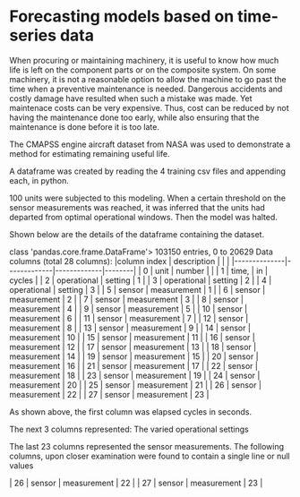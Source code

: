 # Forecasting models based on time-series data
When procuring or maintaining machinery, it is useful to know how much life is left on the component parts or on the composite system.
On some machinery, it is not a reasonable option to allow the machine to go past the time when a preventive maintenance is needed. 
Dangerous accidents and costly damage have resulted when such a mistake was made.
Yet maintenace costs can be very expensive.
Thus, cost can be reduced by not having the maintenance done too early, while also ensuring that the maintenance is done before it is too late.

The CMAPSS engine aircraft dataset from NASA was used to demonstrate a method for estimating remaining useful life.

A dataframe was created by reading the 4 training csv files and appending each, in python.


100 units were subjected to this modeling.
When a certain threshold on the sensor measurements was reached, it was inferred that the units had departed from optimal operational windows. Then the model was halted.

Shown below are the details of the dataframe containing the dataset.


class 'pandas.core.frame.DataFrame'>
103150 entries, 0 to 20629
Data columns (total 28 columns):
|column index  | description |             |        |
|--------------|-------------|-------------|--------|
| 0            | unit        | number      |        |
| 1            | time,       | in          | cycles |
| 2            | operational | setting     | 1      |
| 3            | operational | setting     | 2      |
| 4            | operational | setting     | 3      |
| 5            | sensor      | measurement | 1      |
| 6            | sensor      | measurement | 2      |
| 7            | sensor      | measurement | 3      |
| 8            | sensor      | measurement | 4      |
| 9            | sensor      | measurement | 5      |
| 10           | sensor      | measurement | 6      |
| 11           | sensor      | measurement | 7      |
| 12           | sensor      | measurement | 8      |
| 13           | sensor      | measurement | 9      |
| 14           | sensor      | measurement | 10     |
| 15           | sensor      | measurement | 11     |
| 16           | sensor      | measurement | 12     |
| 17           | sensor      | measurement | 13     |
| 18           | sensor      | measurement | 14     |
| 19           | sensor      | measurement | 15     |
| 20           | sensor      | measurement | 16     |
| 21           | sensor      | measurement | 17     |
| 22           | sensor      | measurement | 18     |
| 23           | sensor      | measurement | 19     |
| 24           | sensor      | measurement | 20     |
| 25           | sensor      | measurement | 21     |
| 26           | sensor      | measurement | 22     |
| 27           | sensor      | measurement | 23     |

As shown above, the first column was elapsed cycles in seconds.

The next 3 columns represented:
The varied operational settings

The last 23 columns represented the sensor measurements.
The following columns, upon closer examination were found to contain a single line or null values


| 26           | sensor      | measurement | 22     |
| 27           | sensor      | measurement | 23     |
